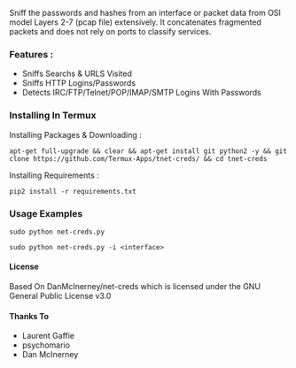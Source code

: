 Sniff the passwords and hashes from an interface or packet data from OSI model Layers 2-7 (pcap file) extensively.
It concatenates fragmented packets and does not rely on ports to classify services.
### Features :

* Sniffs Searchs & URLS Visited 
* Sniffs HTTP Logins/Passwords
* Detects IRC/FTP/Telnet/POP/IMAP/SMTP Logins With Passwords 

### Installing In Termux 

Installing Packages & Downloading :

`apt-get full-upgrade && clear && apt-get install git python2 -y &&
git clone https://github.com/Termux-Apps/tnet-creds/ && cd tnet-creds` 

Installing Requirements :

`pip2 install -r requirements.txt`

### Usage Examples

`sudo python net-creds.py`

`sudo python net-creds.py -i <interface>`


#### License 

Based On DanMcInerney/net-creds which is licensed under the
GNU General Public License v3.0

#### Thanks To 
* Laurent Gaffie
* psychomario
* Dan McInerney  
